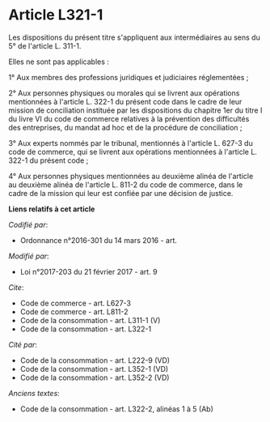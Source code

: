 # Article L321-1

Les dispositions du présent titre s'appliquent aux intermédiaires au sens du 5° de l'article L. 311-1. 

Elles ne sont pas applicables : 

1° Aux membres des professions juridiques et judiciaires réglementées ; 

2° Aux personnes physiques ou morales qui se livrent aux opérations mentionnées à l'article L. 322-1 du présent code dans le
cadre de leur mission de conciliation instituée par les dispositions du chapitre 1er du titre I du livre VI du code de
commerce relatives à la prévention des difficultés des entreprises, du mandat ad hoc et de la procédure de conciliation ; 

3° Aux experts nommés par le tribunal, mentionnés à l'article L. 627-3 du code de commerce, qui se livrent aux opérations
mentionnées à l'article L. 322-1 du présent code ; 

4° Aux personnes physiques mentionnées au deuxième alinéa de l'article au deuxième alinéa de l'article L. 811-2 du code de
commerce, dans le cadre de la mission qui leur est confiée par une décision de justice.

**Liens relatifs à cet article**

_Codifié par_:

  - Ordonnance n°2016-301 du 14 mars 2016 - art.

_Modifié par_:

  - Loi n°2017-203 du 21 février 2017 - art. 9

_Cite_:

  - Code de commerce - art. L627-3
  - Code de commerce - art. L811-2
  - Code de la consommation - art. L311-1 (V)
  - Code de la consommation - art. L322-1

_Cité par_:

  - Code de la consommation - art. L222-9 (VD)
  - Code de la consommation - art. L352-1 (VD)
  - Code de la consommation - art. L352-2 (VD)

_Anciens textes_:

  - Code de la consommation - art. L322-2, alinéas 1 à 5 (Ab)
